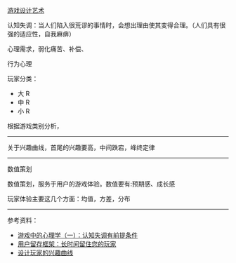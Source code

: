 
[游戏设计艺术](https://zhuanlan.zhihu.com/p/104157419)


认知失调：当人们陷入很荒谬的事情时，会想出理由使其变得合理。（人们具有很强的适应性，自我麻痹）



心理需求，弱化痛苦、补偿、

行为心理

玩家分类：
- 大 R
- 中 R
- 小 R


根据游戏类别分析，



------------

关于兴趣曲线，首尾的兴趣要高，中间跌宕，峰终定律


------------

数值策划


数值策划，服务于用户的游戏体验。数值要有:预期感、成长感

玩家体验主要这几个方面：均值，方差，分布




------------

参考资料：
- [游戏中的心理学（一）：认知失调有前提条件](https://www.gameres.com/248751.html)
- [用户留存框架：长时间留住您的玩家](https://www.is.com/zh-hant/community/blog/retention-framework/)
- [设计玩家的兴趣曲线](https://cloud.tencent.com/developer/article/1147917)